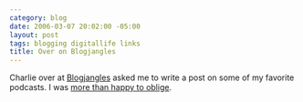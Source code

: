 ```yaml
---
category: blog
date: 2006-03-07 20:02:00 -05:00
layout: post
tags: blogging digitallife links
title: Over on Blogjangles
---
```


Charlie over at [Blogjangles](http://www.blogjangles.com/) asked me to write a post on some of my favorite podcasts. I was [more than happy to oblige](http://www.blogjangles.com/blogjangles_music_n_biscu/2006/03/jasons_podcast_.html).